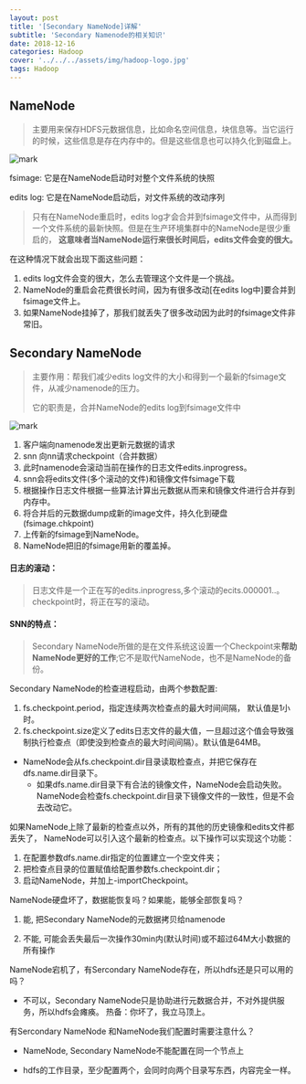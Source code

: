 ```yaml
---
layout: post
title: '[Secondary NameNode]详解'
subtitle: 'Secondary Namenode的相关知识'
date: 2018-12-16
categories: Hadoop
cover: '../../../assets/img/hadoop-logo.jpg'
tags: Hadoop
---
```


## NameNode

> 主要用来保存HDFS元数据信息，比如命名空间信息，块信息等。当它运行的时候，这些信息是存在内存中的。但是这些信息也可以持久化到磁盘上。

![mark](https://xlactive-1258062314.cos.ap-chengdu.myqcloud.com/6b8FC7bb9f.png)  

fsimage: 它是在NameNode启动时对整个文件系统的快照

edits log: 它是在NameNode启动后，对文件系统的改动序列

>  只有在NameNode重启时，edits log才会合并到fsimage文件中，从而得到一个文件系统的最新快照。但是在生产环境集群中的NameNode是很少重启的， **这意味者当NameNode运行来很长时间后，edits文件会变的很大。** 

在这种情况下就会出现下面这些问题：

1. edits log文件会变的很大，怎么去管理这个文件是一个挑战。
2. NameNode的重启会花费很长时间，因为有很多改动[在edits log中]要合并到fsimage文件上。
3. 如果NameNode挂掉了，那我们就丢失了很多改动因为此时的fsimage文件非常旧。

## Secondary NameNode
> 主要作用：帮我们减少edits log文件的大小和得到一个最新的fsimage文件，从减少namenode的压力。
>
> 它的职责是，合并NameNode的edits  log到fsimage文件中

![mark](https://xlactive-1258062314.cos.ap-chengdu.myqcloud.com/DF19igj73D.png) 

1. 客户端向namenode发出更新元数据的请求
2. snn 向nn请求checkpoint（合并数据）
3. 此时namenode会滚动当前在操作的日志文件edits.inprogress。
4. snn会将edits文件(多个滚动的文件)和镜像文件fsimage下载
5. 根据操作日志文件根据一些算法计算出元数据从而来和镜像文件进行合并存到内存中。
6. 将合并后的元数据dump成新的image文件，持久化到硬盘(fsimage.chkpoint)
7. 上传新的fsimage到NameNode。
8. NameNode把旧的fsimage用新的覆盖掉。

#### 日志的滚动：  

> 日志文件是一个正在写的edits.inprogress,多个滚动的ecits.000001..。checkpoint时，将正在写的滚动。

#### SNN的特点：

> Secondary NameNode所做的是在文件系统这设置一个Checkpoint来**帮助NameNode更好的工作**;它不是取代NameNode，也不是NameNode的备份。

Secondary NameNode的检查进程启动，由两个参数配置:
1. fs.checkpoint.period，指定连续两次检查点的最大时间间隔， 默认值是1小时。
2. fs.checkpoint.size定义了edits日志文件的最大值，一旦超过这个值会导致强制执行检查点（即使没到检查点的最大时间间隔）。默认值是64MB。

- NameNode会从fs.checkpoint.dir目录读取检查点，并把它保存在dfs.name.dir目录下。
  - 如果dfs.name.dir目录下有合法的镜像文件，NameNode会启动失败。 NameNode会检查fs.checkpoint.dir目录下镜像文件的一致性，但是不会去改动它。

如果NameNode上除了最新的检查点以外，所有的其他的历史镜像和edits文件都丢失了， NameNode可以引入这个最新的检查点。以下操作可以实现这个功能：
1. 在配置参数dfs.name.dir指定的位置建立一个空文件夹；
2. 把检查点目录的位置赋值给配置参数fs.checkpoint.dir；
3. 启动NameNode，并加上-importCheckpoint。

NameNode硬盘坏了，数据能恢复吗？如果能，能够全部恢复吗？

1. 能, 把Secondary NameNode的元数据拷贝给namenode  

2. 不能, 可能会丢失最后一次操作30min内(默认时间)或不超过64M大小数据的所有操作

NameNode宕机了，有Sercondary NameNode存在，所以hdfs还是只可以用的吗？

- 不可以，Secondary NameNode只是协助进行元数据合并，不对外提供服务，所以hdfs会瘫痪。
  热备：你坏了，我立马顶上。

有Sercondary NameNode 和NameNode我们配置时需要注意什么？

- NameNode, Secondary NameNode不能配置在同一个节点上

- hdfs的工作目录，至少配置两个，会同时向两个目录写东西，内容完全一样。

